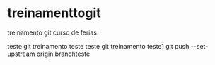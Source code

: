 # treinamenttogit
treinamento git curso de ferias

teste git treinamento teste
teste git treinamento teste1  git push --set-upstream origin branchteste

